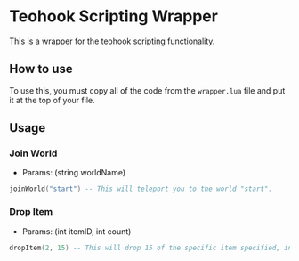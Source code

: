 # Teohook Scripting Wrapper
This is a wrapper for the teohook scripting functionality.

## How to use
To use this, you must copy all of the code from the `wrapper.lua` file and put it at the top of your file.

## Usage
### Join World
* Params: (string worldName)
```lua
joinWorld("start") -- This will teleport you to the world "start".
```
### Drop Item
* Params: (int itemID, int count)
```lua
dropItem(2, 15) -- This will drop 15 of the specific item specified, in this case itemID 2 is dirt, so this will drop 15 dirt.
```

